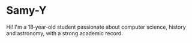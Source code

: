 # Samy-Y
Hi! I'm a 18‑year‑old student passionate about computer science, history and astronomy, with a strong academic record.
